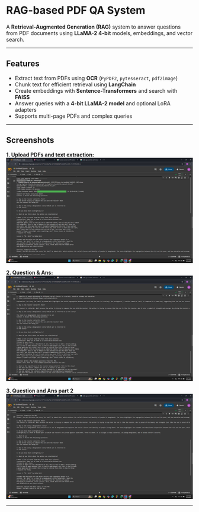 # RAG-based PDF QA System

A **Retrieval-Augmented Generation (RAG)** system to answer questions from PDF documents using **LLaMA-2 4-bit** models, embeddings, and vector search.

---

## Features

- Extract text from PDFs using **OCR** (`PyPDF2`, `pytesseract`, `pdf2image`)  
- Chunk text for efficient retrieval using **LangChain**  
- Create embeddings with **Sentence-Transformers** and search with **FAISS**  
- Answer queries with a **4-bit LLaMA-2 model** and optional LoRA adapters  
- Supports multi-page PDFs and complex queries  

---

## Screenshots

**1. Upload PDFs and text extraction:**  
![Upload PDFs](images/upload_pdf.png)  

**2. Question & Ans:**  
![Question & Ans](images/a&a_1.png)  

**3. Question and Ans part 2**  
![Generated Answer](images/a&a_2.png)  

---



